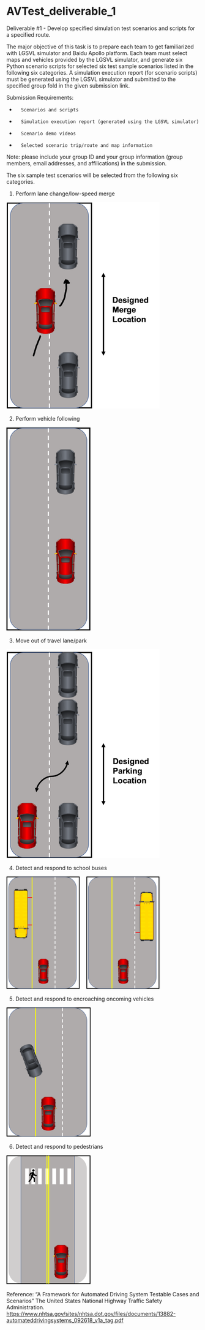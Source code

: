 # AVTest_deliverable_1
Deliverable #1 - Develop specified simulation test scenarios and scripts for a specified route. 

The major objective of this task is to prepare each team to get familiarized with LGSVL simulator and Baidu Apollo platform. Each team must select maps and vehicles provided by the LGSVL simulator, and generate six Python scenario scripts for selected six test sample scenarios listed in the following six categories. A simulation execution report (for scenario scripts) must be generated using the LGSVL simulator and submitted to the specified group fold in the given submission link.
 
Submission Requirements:
-   	Scenarios and scripts
-   	Simulation execution report (generated using the LGSVL simulator)
-   	Scenario demo videos
-   	Selected scenario trip/route and map information

Note: please include your group ID and your group information (group members, email addresses, and affilications) in the submission.

The six sample test scenarios will be selected from the following six categories.

1. Perform lane change/low-speed merge

<img src="https://github.com/IEEEAVTest2021/AVTest_deliverable_1/blob/main/images/lane_change.png" width="400">

2. Perform vehicle following

<img src="https://github.com/IEEEAVTest2021/AVTest_deliverable_1/blob/main/images/vehicle_following.png" width="220">

3. Move out of travel lane/park 

<img src="https://github.com/IEEEAVTest2021/AVTest_deliverable_1/blob/main/images/move_out_of_lane.png" width="400">

4. Detect and respond to school buses

<img src="https://github.com/IEEEAVTest2021/AVTest_deliverable_1/blob/main/images/school_bus.png" width="400">

5. Detect and respond to encroaching oncoming vehicles 

<img src="https://github.com/IEEEAVTest2021/AVTest_deliverable_1/blob/main/images/oncoming_vehicles.png" width="220">

6. Detect and respond to pedestrians

<img src="https://github.com/IEEEAVTest2021/AVTest_deliverable_1/blob/main/images/pedestrians.png" width="220">


Reference: “A Framework for Automated Driving System Testable Cases and Scenarios” The United States National Highway Traffic Safety Administration. 
https://www.nhtsa.gov/sites/nhtsa.dot.gov/files/documents/13882-automateddrivingsystems_092618_v1a_tag.pdf
